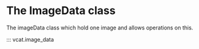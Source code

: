 # The ImageData class

The imageData class which hold one image and allows operations on this.

::: vcat.image_data
